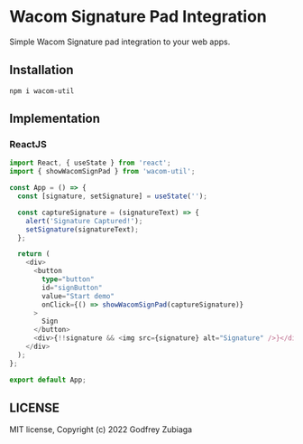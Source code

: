# Wacom Signature Pad Integration

Simple Wacom Signature pad integration to your web apps.

## Installation

`npm i wacom-util`

## Implementation

### ReactJS

```Typescript
import React, { useState } from 'react';
import { showWacomSignPad } from 'wacom-util';

const App = () => {
  const [signature, setSignature] = useState('');

  const captureSignature = (signatureText) => {
    alert('Signature Captured!');
    setSignature(signatureText);
  };

  return (
    <div>
      <button
        type="button"
        id="signButton"
        value="Start demo"
        onClick={() => showWacomSignPad(captureSignature)}
      >
        Sign
      </button>
      <div>{!!signature && <img src={signature} alt="Signature" />}</div>
    </div>
  );
};

export default App;
```

## LICENSE

MIT license, Copyright (c) 2022 Godfrey Zubiaga
